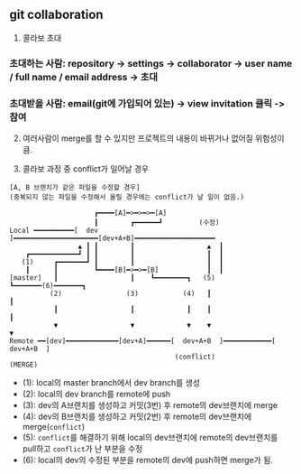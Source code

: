 ## git collaboration

1. 콜라보 초대

### 초대하는 사람: repository -> settings -> collaborator -> user name / full name / email address -> 초대
### 초대받을 사람: email(git에 가입되어 있는) -> view invitation 클릭 -> 참여 

2. 여러사람이 merge를 할 수 있지만 프로젝트의 내용이 바뀌거나 없어질 위험성이 큼.

3. 콜라보 과정 중 conflict가 일어날 경우
```
[A, B 브랜치가 같은 파일을 수정할 경우]
(중복되지 않는 파일을 수정해서 올릴 경우에는 conflict가 날 일이 없음.)

                     ┏━━━━[A]━>━>━>━[A]   
                     ┃        ┏━━━━━━┛         (수정)  
Local ━━━━━━━━━━[  dev  ]━━━━━━━━━━━━━━━━━━━━━[dev+A+B]━━━━━━━━━━━━━━━━━━━━ 
                 ▲ ┃ ┃        ┃                  ▲  ┃
    ┏━━━━━━━━━━━━┛ ┃ ┃        ┃                  ┃  ┃  
   (1)     ┏━━━━━━━┛ ┃        ┃                  ┃  ┃
    ┃      ┃         ┗━━━━[B]━>━>━[B]            ┃  ┃
[master]   ┃                  ┃    ┗━━━━━━━━┓   (5) ┗━━━━━━━(6)━━━━━━━┓
          (2)                (3)           (4)   ┃                    ┃          
           ┃                  ┃             ┃    ┃                    ┃  
           ▼                  ▼             ▼    ▼                    ▼      
Remote ━━[dev]━━━━━━━━━━━━━[dev+A]━━━━━━[  dev+A+B  ]━━━━━━━━━━━━[  dev+A+B  ]
                                         (conflict)                 (MERGE)
```
- (1): local의 master branch에서 dev branch를 생성
- (2): local의 dev branch를 remote에 push
- (3): dev의 A브랜치를 생성하고 커밋(3번) 후 remote의 dev브랜치에 merge
- (4): dev의 B브랜치를 생성하고 커밋(2번) 후 remote의 dev브랜치에 merge(`conflict`)
- (5): `conflict`를 해결하기 위해 local의 dev브랜치에 remote의 dev브랜치를 pull하고 `conflict`가 난 부분을 수정
- (6): local의 dev의 수정된 부분을 remote의 dev에 push하면 merge가 됨.